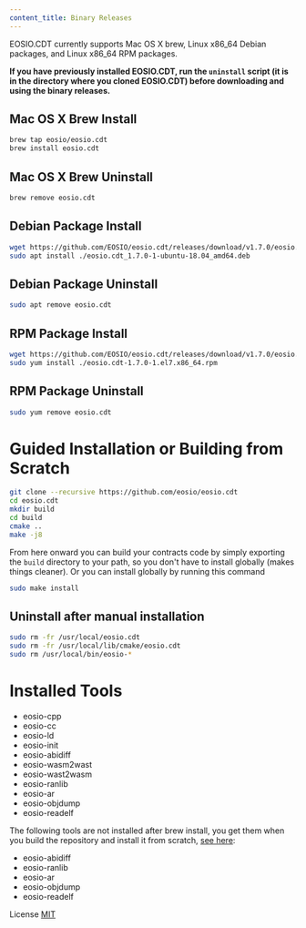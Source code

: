 ```yaml
---
content_title: Binary Releases
---
```


EOSIO.CDT currently supports Mac OS X brew, Linux x86_64 Debian packages, and Linux x86_64 RPM packages.

**If you have previously installed EOSIO.CDT, run the `uninstall` script (it is in the directory where you cloned EOSIO.CDT) before downloading and using the binary releases.**

## Mac OS X Brew Install

```sh
brew tap eosio/eosio.cdt
brew install eosio.cdt
```

## Mac OS X Brew Uninstall

```sh
brew remove eosio.cdt
```

## Debian Package Install

```sh
wget https://github.com/EOSIO/eosio.cdt/releases/download/v1.7.0/eosio.cdt_1.7.0-1-ubuntu-18.04_amd64.deb
sudo apt install ./eosio.cdt_1.7.0-1-ubuntu-18.04_amd64.deb
```

## Debian Package Uninstall

```sh
sudo apt remove eosio.cdt
```

## RPM Package Install

```sh
wget https://github.com/EOSIO/eosio.cdt/releases/download/v1.7.0/eosio.cdt-1.7.0-1.el7.x86_64.rpm
sudo yum install ./eosio.cdt-1.7.0-1.el7.x86_64.rpm
```

## RPM Package Uninstall

```sh
sudo yum remove eosio.cdt
```

# Guided Installation or Building from Scratch

```sh
git clone --recursive https://github.com/eosio/eosio.cdt
cd eosio.cdt
mkdir build
cd build
cmake ..
make -j8
```

From here onward you can build your contracts code by simply exporting the `build` directory to your path, so you don't have to install globally (makes things cleaner).
Or you can install globally by running this command

```sh
sudo make install
```

## Uninstall after manual installation

```sh
sudo rm -fr /usr/local/eosio.cdt
sudo rm -fr /usr/local/lib/cmake/eosio.cdt
sudo rm /usr/local/bin/eosio-*
```

# Installed Tools

* eosio-cpp
* eosio-cc
* eosio-ld
* eosio-init
* eosio-abidiff
* eosio-wasm2wast
* eosio-wast2wasm
* eosio-ranlib
* eosio-ar
* eosio-objdump
* eosio-readelf

The following tools are not installed after brew install, you get them when you build the repository and install it from scratch, [see here](#guided-installation-or-building-from-scratch):

* eosio-abidiff
* eosio-ranlib
* eosio-ar
* eosio-objdump
* eosio-readelf

License
[MIT](../LICENSE)
